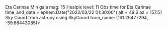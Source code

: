 Eta Carinae
Min gaia mag: 15
Healpix level: 11
Obs time for Eta Carinae time_and_date = ephem.Date("2022/03/22 01:30:00")
alt = 49.6
az  = 157.51 
Sky Coord from astropy using SkyCoord.from_name: (161.26477294, -59.68443085)>
